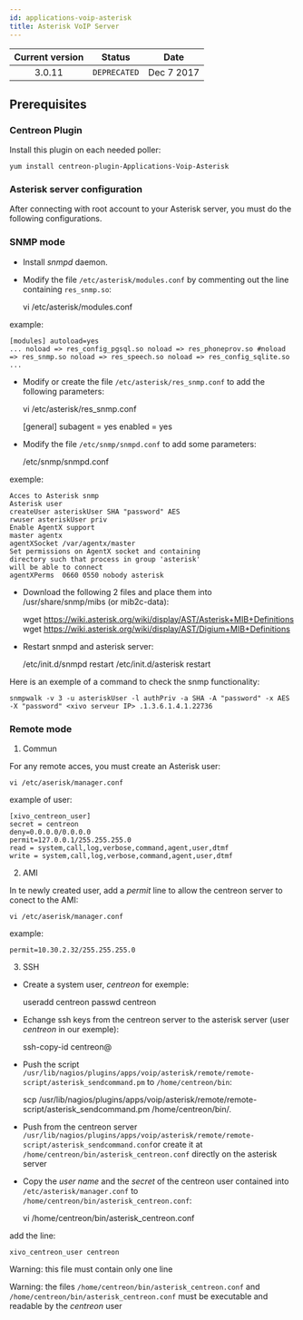 ```yaml
---
id: applications-voip-asterisk
title: Asterisk VoIP Server
---
```


| Current version | Status | Date |
| :-: | :-: | :-: |
| 3.0.11 | `DEPRECATED` | Dec  7 2017 |

## Prerequisites
### Centreon Plugin
Install this plugin on each needed poller:

    yum install centreon-plugin-Applications-Voip-Asterisk


### Asterisk server configuration
After connecting with root account to your Asterisk server, you must do
the following configurations.

### SNMP mode
* Install *snmpd* daemon.
* Modify the file `/etc/asterisk/modules.conf` by commenting out the
    line containing `res_snmp.so`:

    vi /etc/asterisk/modules.conf

example: 

    [modules] autoload=yes
    ... noload => res_config_pgsql.so noload => res_phoneprov.so #noload => res_snmp.so noload => res_speech.so noload => res_config_sqlite.so ...

* Modify or create the file `/etc/asterisk/res_snmp.conf` to add the following parameters:


    vi /etc/asterisk/res\_snmp.conf

    [general]
    subagent = yes
    enabled = yes

* Modify the file `/etc/snmp/snmpd.conf` to add some parameters:


    /etc/snmp/snmpd.conf

exemple:

    Acces to Asterisk snmp
    Asterisk user
    createUser asteriskUser SHA "password" AES
    rwuser asteriskUser priv
    Enable AgentX support
    master agentx
    agentXSocket /var/agentx/master
    Set permissions on AgentX socket and containing
    directory such that process in group 'asterisk'
    will be able to connect
    agentXPerms  0660 0550 nobody asterisk

* Download the following 2 files and place them into
    /usr/share/snmp/mibs (or mib2c-data):


    wget https://wiki.asterisk.org/wiki/display/AST/Asterisk+MIB+Definitions
    wget https://wiki.asterisk.org/wiki/display/AST/Digium+MIB+Definitions

* Restart snmpd and asterisk server:


    /etc/init.d/snmpd restart /etc/init.d/asterisk restart

Here is an exemple of a command to check the snmp functionality:

    snmpwalk -v 3 -u asteriskUser -l authPriv -a SHA -A "password" -x AES -X "password" <xivo serveur IP> .1.3.6.1.4.1.22736

### Remote mode
1.  Commun

For any remote acces, you must create an Asterisk user:

    vi /etc/aserisk/manager.conf

example of user:

    [xivo_centreon_user]
    secret = centreon
    deny=0.0.0.0/0.0.0.0
    permit=127.0.0.1/255.255.255.0
    read = system,call,log,verbose,command,agent,user,dtmf
    write = system,call,log,verbose,command,agent,user,dtmf

2.  AMI

In te newly created user, add a *permit* line to allow the centreon
server to conect to the AMI:

    vi /etc/aserisk/manager.conf

example:

    permit=10.30.2.32/255.255.255.0

3.  SSH

* Create a system user, *centreon* for exemple:


    useradd centreon passwd centreon

* Echange ssh keys from the centreon server to the asterisk server
    (user *centreon* in our exemple):


    ssh-copy-id centreon@<asterisk server>

* Push the script
    `/usr/lib/nagios/plugins/apps/voip/asterisk/remote/remote-script/asterisk_sendcommand.pm`
    to `/home/centreon/bin`:


    scp /usr/lib/nagios/plugins/apps/voip/asterisk/remote/remote-script/asterisk\_sendcommand.pm /home/centreon/bin/.

* Push from the centreon server
    `/usr/lib/nagios/plugins/apps/voip/asterisk/remote/remote-script/asterisk_sendcommand.conf`or
    create it at `/home/centreon/bin/asterisk_centreon.conf` directly on
    the asterisk server

* Copy the *user name* and the *secret* of the centreon user contained
    into `/etc/asterisk/manager.conf` to
    `/home/centreon/bin/asterisk_centreon.conf`:


    vi /home/centreon/bin/asterisk_centreon.conf

add the line:

    xivo_centreon_user centreon

Warning: this file must contain only one line

Warning: the files ``/home/centreon/bin/asterisk_centreon.conf`` and ``/home/centreon/bin/asterisk_centreon.conf`` must be executable and readable by the *centreon* user


